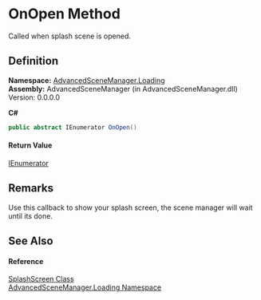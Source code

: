 # OnOpen Method


Called when splash scene is opened.



## Definition
**Namespace:** <a href="N_AdvancedSceneManager_Loading.md">AdvancedSceneManager.Loading</a>  
**Assembly:** AdvancedSceneManager (in AdvancedSceneManager.dll) Version: 0.0.0.0

**C#**
``` C#
public abstract IEnumerator OnOpen()
```



#### Return Value
<a href="https://learn.microsoft.com/dotnet/api/system.collections.ienumerator" target="_blank" rel="noopener noreferrer">IEnumerator</a>

## Remarks
Use this callback to show your splash screen, the scene manager will wait until its done.

## See Also


#### Reference
<a href="T_AdvancedSceneManager_Loading_SplashScreen.md">SplashScreen Class</a>  
<a href="N_AdvancedSceneManager_Loading.md">AdvancedSceneManager.Loading Namespace</a>  
